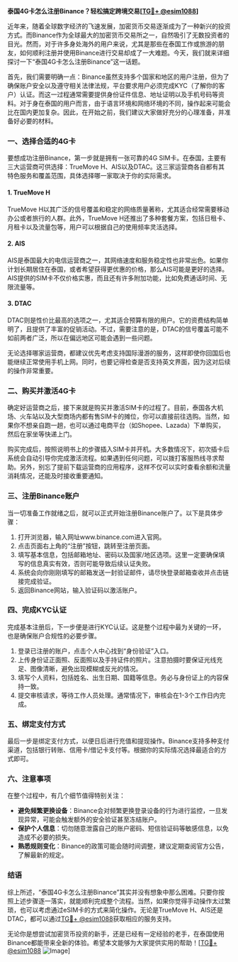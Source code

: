 **泰国4G卡怎么注册Binance？轻松搞定跨境交易[[TG💪+ @esim1088](https://t.me/s/esim1088)]**

近年来，随着全球数字经济的飞速发展，加密货币交易逐渐成为了一种新兴的投资方式。而Binance作为全球最大的加密货币交易所之一，自然吸引了无数投资者的目光。然而，对于许多身处海外的用户来说，尤其是那些在泰国工作或旅游的朋友，如何顺利注册并使用Binance进行交易却成了一大难题。今天，我们就来详细探讨一下“泰国4G卡怎么注册Binance”这一话题。

首先，我们需要明确一点：Binance虽然支持多个国家和地区的用户注册，但为了确保账户安全以及遵守相关法律法规，平台要求用户必须完成KYC（了解你的客户）认证。而这一过程通常需要提供身份证件信息、地址证明以及手机号码等资料。对于身在泰国的用户而言，由于语言环境和网络环境的不同，操作起来可能会比在国内更加复杂。因此，在开始之前，我们建议大家做好充分的心理准备，并准备好必要的材料。

### **一、选择合适的4G卡**

要想成功注册Binance，第一步就是拥有一张可靠的4G SIM卡。在泰国，主要有三大运营商可供选择：TrueMove H、AIS以及DTAC。这三家运营商各自都有其特色服务和覆盖范围，具体选择哪一家取决于你的实际需求。

#### **1. TrueMove H**
TrueMove H以其广泛的信号覆盖和稳定的网络质量著称，尤其适合经常需要移动办公或者旅行的人群。此外，TrueMove H还推出了多种套餐方案，包括日租卡、月租卡以及流量包等，用户可以根据自己的使用频率灵活选择。

#### **2. AIS**
AIS是泰国最大的电信运营商之一，其网络速度和服务稳定性也非常出色。如果你计划长期居住在泰国，或者希望获得更优惠的价格，那么AIS可能是更好的选择。AIS提供的SIM卡不仅价格实惠，而且还有许多附加功能，比如免费通话时间、无限流量等。

#### **3. DTAC**
DTAC则是性价比最高的选项之一，尤其适合预算有限的用户。它的资费结构简单明了，且提供了丰富的促销活动。不过，需要注意的是，DTAC的信号覆盖可能不如前两者广泛，所以在偏远地区可能会遇到一些问题。

无论选择哪家运营商，都建议优先考虑支持国际漫游的服务，这样即使你回国后也能继续正常使用手机上网。同时，也要记得检查是否支持英文界面，因为这对后续的操作非常重要。

### **二、购买并激活4G卡**

确定好运营商之后，接下来就是购买并激活SIM卡的过程了。目前，泰国各大机场、火车站以及大型商场内都有售SIM卡的摊位，你可以直接前往选购。当然，如果你不想亲自跑一趟，也可以通过电商平台（如Shopee、Lazada）下单购买，然后在家坐等快递上门。

购买完成后，按照说明书上的步骤插入SIM卡并开机。大多数情况下，初次插卡后系统会自动引导你完成激活流程。如果遇到任何问题，可以拨打客服热线寻求帮助。另外，别忘了提前下载运营商的应用程序，这样不仅可以实时查看余额和流量消耗情况，还能及时接收重要通知。

### **三、注册Binance账户**

当一切准备工作就绪之后，就可以正式开始注册Binance账户了。以下是具体步骤：

1. 打开浏览器，输入网址www.binance.com进入官网。
2. 点击页面右上角的“注册”按钮，跳转至注册页面。
3. 填写基本信息，包括邮箱地址、密码以及国家/地区选项。这里一定要确保填写的信息真实有效，否则可能导致后续认证失败。
4. 系统会向你刚刚填写的邮箱发送一封验证邮件，请尽快登录邮箱查收并点击链接完成验证。
5. 返回Binance网站，输入验证码以激活账户。

### **四、完成KYC认证**

完成基本注册后，下一步便是进行KYC认证。这是整个过程中最为关键的一环，也是确保账户合规性的必要步骤。

1. 登录已注册的账户，点击个人中心找到“身份验证”入口。
2. 上传身份证正面照、反面照以及手持证件的照片。注意拍摄时要保证光线充足、图像清晰，避免出现模糊或反光的情况。
3. 填写个人资料，包括姓名、出生日期、国籍等信息。务必与身份证上的内容保持一致。
4. 提交审核请求，等待工作人员处理。通常情况下，审核会在1-3个工作日内完成。

### **五、绑定支付方式**

最后一步是绑定支付方式，以便日后进行充值和提现操作。Binance支持多种支付渠道，包括银行转账、信用卡/借记卡支付等。根据你的实际情况选择最适合的方式即可。

### **六、注意事项**

在整个过程中，有几个细节值得特别关注：

- **避免频繁更换设备**：Binance会对频繁更换登录设备的行为进行监控，一旦发现异常，可能会触发额外的安全验证甚至冻结账户。
- **保护个人信息**：切勿随意泄露自己的账户密码、短信验证码等敏感信息，以免造成不必要的损失。
- **熟悉规则变化**：Binance的政策可能会随时间调整，建议定期查阅官方公告，了解最新的规定。

### **结语**

综上所述，“泰国4G卡怎么注册Binance”其实并没有想象中那么困难。只要你按照上述步骤逐一落实，就能顺利完成整个流程。当然，如果你觉得手动操作太过繁琐，也可以考虑通过eSIM卡的方式来简化操作。无论是TrueMove H、AIS还是DTAC，都可以通过[TG💪+ @esim1088](https://t.me/s/esim1088)获取相应的服务支持。

无论你是想尝试加密货币投资的新手，还是已经有一定经验的老手，在泰国使用Binance都能带来全新的体验。希望本文能够为大家提供实用的帮助！[[TG💪+ @esim1088](https://t.me/s/esim1088) ![Image](https://i.postimg.cc/4NQfJmqS/Snipaste-2025-05-13-00-14-12.png)]